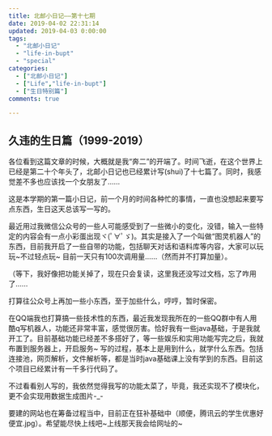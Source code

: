 ```yaml
---
title: 北邮小日记——第十七期 
date: 2019-04-02 22:31:14 
updated: 2019-04-03 0:00:00 
tags:
  - "北邮小日记"
  - "life-in-bupt"
  - "special"
categories:
  - ["北邮小日记"]
  - ["Life","life-in-bupt"]
  - ["生日特别篇"]
comments: true

---
```


## 久违的生日篇（1999-2019）

各位看到这篇文章的时候，大概就是我“奔二”的开端了。时间飞逝，在这个世界上已经是第二十个年头了，北邮小日记也已经累计写(shui)了十七篇了。同时，我感觉差不多也应该找一个女朋友了……

<!--more-->

这是本学期的第一篇小日记，前一个月的时间各种忙的事情，一直也没想起来要写点东西，生日这天总该写一写的。

最近用过我微信公众号的一些人可能感受到了一些微小的变化，没错，输入一些特定的内容会有一点小彩蛋出现ヾ(ﾟ∀ﾟゞ)。其实是接入了一个叫做“图灵机器人”的东西，目前我开启了一些自带的功能，包括聊天对话和语料库等内容，大家可以玩玩~不过轻点玩~
目前一天只有100次调用量……（然而并不打算加量）。

（等下，我好像把功能关掉了，现在只会复读，这里我还没写过文档，忘了咋用了……

打算往公众号上再加一些小东西，至于加些什么，哼哼，暂时保密。

在QQ端我也打算搞一些技术性的东西，最近我发现我所在的一些QQ群中有人用酷q写机器人，功能还非常丰富，感觉很厉害。恰好我有一些java基础，于是我就开工了。目前基础功能已经差不多搭好了，等一些娱乐和实用功能写完之后，我就布置到服务器上，开启服务~
写的过程，基本上是用到什么，就学什么东西。包括连接池，网页解析，文件解析等，都是当时java基础课上没有学到的东西。目前这个项目已经累计有一千多行代码了。

不过看看别人写的，我依然觉得我写的功能太菜了，毕竟，我还实现不了模块化，更不会实现用数据生成图片-_-

要建的网站也在筹备过程当中，目前正在狂补基础中（顺便，腾讯云的学生优惠好便宜.jpg）。希望能尽快上线吧\~上线那天我会给网址的~
